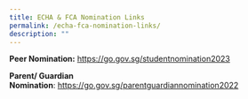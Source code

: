 ```yaml
---
title: ECHA & FCA Nomination Links
permalink: /echa-fca-nomination-links/
description: ""
---
```

<p><strong>Peer Nomination:</strong>&nbsp;<a href="https://go.gov.sg/studentnomination2023" target="_blank" rel="noopener">https://go.gov.sg/studentnomination2023</a></p>
<p><strong>Parent/ Guardian Nomination</strong>:&nbsp;<a href="https://go.gov.sg/parentguardiannomination2022" target="_blank" rel="noopener">https://go.gov.sg/parentguardiannomination2022</a></p>
